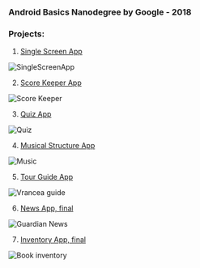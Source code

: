### Android Basics Nanodegree by Google - 2018

### Projects:
1.  [Single Screen App](https://github.com/apartment81/1-SingleScreenApp)
>
![SingleScreenApp](http://www.macheteauto.com/app/single_screen_app.png)

2. [Score Keeper App](https://github.com/apartment81/2-ScoreKeeperApp)

![Score Keeper](http://www.macheteauto.com/app/score_app.gif)

3. [Quiz App](https://github.com/apartment81/3-QuizApp)

![Quiz](http://www.macheteauto.com/app/quiz_app.gif)

4. [Musical Structure App](https://github.com/apartment81/4-MusicalStructureApp)

![Music](http://www.macheteauto.com/app/music_app.gif)

5. [Tour Guide App]()

![Vrancea guide](http://www.macheteauto.com/app/guide_app.gif)

6. [News App, final](https://github.com/apartment81/6-NewsAppFinal)

![Guardian News](http://www.macheteauto.com/app/news_app.gif)

7. [Inventory App, final](https://github.com/apartment81/7-InventoryAppFinal)

![Book inventory](http://www.macheteauto.com/app/inventory_app.gif)

